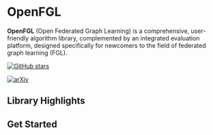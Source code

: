 # OpenFGL

**OpenFGL** (Open Federated Graph Learning) is a comprehensive, user-friendly algorithm library, complemented by an integrated evaluation platform, designed specifically for newcomers to the field of federated graph learning (FGL).

[![GitHub stars](https://img.shields.io/github/stars/zyl24/OpenFGL.svg?style=social&label=Stars)](https://github.com/zyl24/OpenFGL)

 [![arXiv](https://img.shields.io/badge/arXiv-2312.04992-b31b1b.svg)]()


## Library Highlights

## Get Started